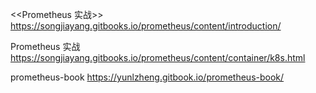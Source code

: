 <<Prometheus 实战>>
https://songjiayang.gitbooks.io/prometheus/content/introduction/


Prometheus 实战
https://songjiayang.gitbooks.io/prometheus/content/container/k8s.html


prometheus-book
https://yunlzheng.gitbook.io/prometheus-book/